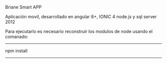 Briane Smart APP

Aplicación movil, desarrollado en angular 8+, IONIC 4 node.js y sql server 2012

Para ejecutarlo es necesario reconstruir los modulos de node usando el comanado:

***********
npm install
***********
